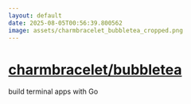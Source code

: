 ```yaml
---
layout: default
date: 2025-08-05T00:56:39.800562
image: assets/charmbracelet_bubbletea_cropped.png
---
```


# [charmbracelet/bubbletea](https://github.com/charmbracelet/bubbletea)

build terminal apps with Go

